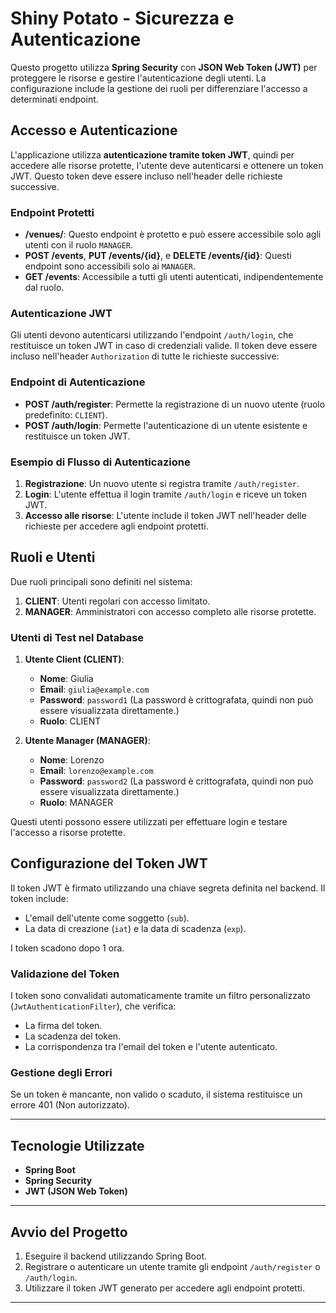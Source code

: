 # Shiny Potato - Sicurezza e Autenticazione

Questo progetto utilizza **Spring Security** con **JSON Web Token (JWT)** per proteggere le risorse e gestire l'autenticazione degli utenti. La configurazione include la gestione dei ruoli per differenziare l'accesso a determinati endpoint.

## Accesso e Autenticazione

L'applicazione utilizza **autenticazione tramite token JWT**, quindi per accedere alle risorse protette, l'utente deve autenticarsi e ottenere un token JWT. Questo token deve essere incluso nell'header delle richieste successive.

### Endpoint Protetti

- **/venues/**: Questo endpoint è protetto e può essere accessibile solo agli utenti con il ruolo `MANAGER`.
- **POST /events**, **PUT /events/{id}**, e **DELETE /events/{id}**: Questi endpoint sono accessibili solo ai `MANAGER`.
- **GET /events**: Accessibile a tutti gli utenti autenticati, indipendentemente dal ruolo.

### Autenticazione JWT

Gli utenti devono autenticarsi utilizzando l'endpoint `/auth/login`, che restituisce un token JWT in caso di credenziali valide. Il token deve essere incluso nell'header `Authorization` di tutte le richieste successive:

### Endpoint di Autenticazione

- **POST /auth/register**: Permette la registrazione di un nuovo utente (ruolo predefinito: `CLIENT`).
- **POST /auth/login**: Permette l'autenticazione di un utente esistente e restituisce un token JWT.

### Esempio di Flusso di Autenticazione

1. **Registrazione**: Un nuovo utente si registra tramite `/auth/register`.
2. **Login**: L'utente effettua il login tramite `/auth/login` e riceve un token JWT.
3. **Accesso alle risorse**: L'utente include il token JWT nell'header delle richieste per accedere agli endpoint protetti.

## Ruoli e Utenti

Due ruoli principali sono definiti nel sistema:

1. **CLIENT**: Utenti regolari con accesso limitato.
2. **MANAGER**: Amministratori con accesso completo alle risorse protette.

### Utenti di Test nel Database

1. **Utente Client (CLIENT)**:
   - **Nome**: Giulia
   - **Email**: `giulia@example.com`
   - **Password**: `password1` (La password è crittografata, quindi non può essere visualizzata direttamente.)
   - **Ruolo**: CLIENT

2. **Utente Manager (MANAGER)**:
   - **Nome**: Lorenzo
   - **Email**: `lorenzo@example.com`
   - **Password**: `password2` (La password è crittografata, quindi non può essere visualizzata direttamente.)
   - **Ruolo**: MANAGER

Questi utenti possono essere utilizzati per effettuare login e testare l'accesso a risorse protette.

## Configurazione del Token JWT

Il token JWT è firmato utilizzando una chiave segreta definita nel backend. Il token include:
- L'email dell'utente come soggetto (`sub`).
- La data di creazione (`iat`) e la data di scadenza (`exp`).

I token scadono dopo 1 ora.

### Validazione del Token

I token sono convalidati automaticamente tramite un filtro personalizzato (`JwtAuthenticationFilter`), che verifica:
- La firma del token.
- La scadenza del token.
- La corrispondenza tra l'email del token e l'utente autenticato.

### Gestione degli Errori

Se un token è mancante, non valido o scaduto, il sistema restituisce un errore 401 (Non autorizzato).

---

## Tecnologie Utilizzate

- **Spring Boot**
- **Spring Security**
- **JWT (JSON Web Token)**

---

## Avvio del Progetto

1. Eseguire il backend utilizzando Spring Boot.
2. Registrare o autenticare un utente tramite gli endpoint `/auth/register` o `/auth/login`.
3. Utilizzare il token JWT generato per accedere agli endpoint protetti.

---
